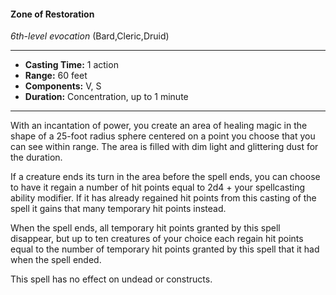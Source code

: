 #### Zone of Restoration
*6th-level evocation* (Bard,Cleric,Druid)
___
- **Casting Time:** 1 action
- **Range:** 60 feet
- **Components:** V, S
- **Duration:** Concentration, up to 1 minute
---
With an incantation of power, you create an area of healing magic in the shape of a 25-foot radius sphere centered on a point you choose that you can see within range. The area is filled with dim light and glittering dust for the duration.

If a creature ends its turn in the area before the spell ends, you can choose to have it regain a number of hit points equal to 2d4 + your spellcasting ability modifier. If it has already regained hit points from this casting of the spell it gains that many temporary hit points instead.

When the spell ends, all temporary hit points granted by this spell disappear, but up to ten creatures of your choice each regain hit points equal to the number of temporary hit points granted by this spell that it had when the spell ended.

This spell has no effect on undead or constructs.
